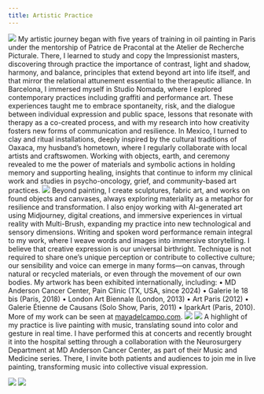 ```yaml
---
title: Artistic Practice
---
```


![](../assets/art/eyetoeye.jpg)
My artistic journey began with five years of training in oil painting in Paris under the mentorship of Patrice de Pracontal at the Atelier de Recherche Picturale. There, I learned to study and copy the Impressionist masters, discovering through practice the importance of contrast, light and shadow, harmony, and balance, principles that extend beyond art into life itself, and that mirror the relational attunement essential to the therapeutic alliance.
In Barcelona, I immersed myself in Studio Nomada, where I explored contemporary practices including graffiti and performance art. These experiences taught me to embrace spontaneity, risk, and the dialogue between individual expression and public space, lessons that resonate with therapy as a co-created process, and with my research into how creativity fosters new forms of communication and resilience.
In Mexico, I turned to clay and ritual installations, deeply inspired by the cultural traditions of Oaxaca, my husband’s hometown, where I regularly collaborate with local artists and craftswomen. Working with objects, earth, and ceremony revealed to me the power of materials and symbolic actions in holding memory and supporting healing, insights that continue to inform my clinical work and studies in psycho-oncology, grief, and community-based art practices.
![](../assets/art/paintingMural.jpg)
Beyond painting, I create sculptures, fabric art, and works on found objects and canvases, always exploring materiality as a metaphor for resilience and transformation. I also enjoy working with AI-generated art using Midjourney, digital creations, and immersive experiences in virtual reality with Multi-Brush, expanding my practice into new technological and sensory dimensions.
Writing and spoken word performance remain integral to my work, where I weave words and images into immersive storytelling. I believe that creative expression is our universal birthright. Technique is not required to share one’s unique perception or contribute to collective culture; our sensibility and voice can emerge in many forms—on canvas, through natural or recycled materials, or even through the movement of our own bodies.
My artwork has been exhibited internationally, including:
• MD Anderson Cancer Center, Pain Clinic (TX, USA, since 2024)
• Galerie le 18 bis (Paris, 2018)
• London Art Biennale (London, 2013)
• Art Paris (2012)
• Galerie Étienne de Causans (Solo Show, Paris, 2011)
• IparkArt (Paris, 2010).
More of my work can be seen at [mayadelcampo.com](mayadelcampo.com).
![](../assets/art/alebrije.jpg)
![](../assets/art/multibrush.jpg)
A highlight of my practice is live painting with music, translating sound into color and gesture in real time. I have performed this at concerts and recently brought it into the hospital setting through a collaboration with the Neurosurgery Department at MD Anderson Cancer Center, as part of their Music and Medicine series. There, I invite both patients and audiences to join me in live painting, transforming music into collective visual expression.

![](../assets/art/music-in-medecine.jpg)
![](../assets/art/brain-on-music.jpg)

